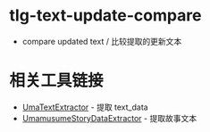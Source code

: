 # tlg-text-update-compare
- compare updated text / 比较提取的更新文本



# 相关工具链接

- [UmaTextExtractor](https://github.com/akemimadoka/UmaTextExtractor) - 提取 text_data
- [UmamusumeStoryDataExtractor](https://github.com/akemimadoka/UmamusumeStoryDataExtractor) - 提取故事文本
